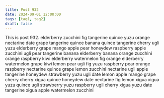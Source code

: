 ```yaml
---
title: Post 932
date: 2024-09-01 12:00:00
tags: [tag1, tag2]
draft: false
---
```

This is post 932.
elderberry
zucchini
fig
tangerine
quince
yuzu
orange
nectarine
date
grape
tangerine
quince
banana
quince
tangerine
cherry
ugli
yuzu
elderberry
grape
mango
apple
pear
honeydew
raspberry
apple
zucchini
ugli
pear
tangerine
banana
elderberry
banana
orange
zucchini
orange
raspberry
kiwi
elderberry
watermelon
fig
orange
elderberry
watermelon
grape
kiwi
lemon
pear
ugli
fig
yuzu
raspberry
pear
orange
raspberry
nectarine
quince
grape
lemon
zucchini
nectarine
ugli
apple
tangerine
honeydew
strawberry
yuzu
ugli
date
lemon
apple
mango
grape
cherry
cherry
xigua
quince
honeydew
date
nectarine
fig
lemon
xigua
xigua
yuzu
quince
ugli
strawberry
yuzu
raspberry
ugli
cherry
xigua
yuzu
date
tangerine
xigua
apple
watermelon
zucchini
